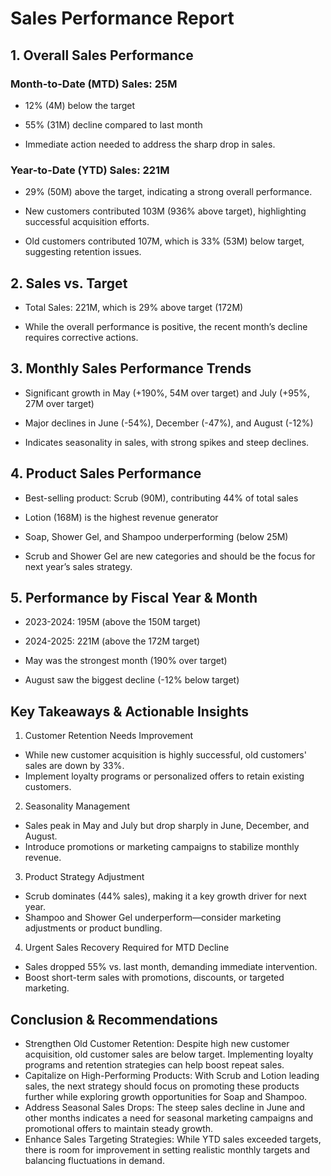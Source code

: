 # Sales Performance Report
## 1. Overall Sales Performance
### Month-to-Date (MTD) Sales: 25M

- 12% (4M) below the target

- 55% (31M) decline compared to last month

- Immediate action needed to address the sharp drop in sales.

### Year-to-Date (YTD) Sales: 221M

- 29% (50M) above the target, indicating a strong overall performance.

- New customers contributed 103M (936% above target), highlighting successful acquisition efforts.

- Old customers contributed 107M, which is 33% (53M) below target, suggesting retention issues.

## 2. Sales vs. Target
- Total Sales: 221M, which is 29% above target (172M)

- While the overall performance is positive, the recent month’s decline requires corrective actions.

## 3. Monthly Sales Performance Trends
- Significant growth in May (+190%, 54M over target) and July (+95%, 27M over target)

- Major declines in June (-54%), December (-47%), and August (-12%)

- Indicates seasonality in sales, with strong spikes and steep declines.

## 4. Product Sales Performance
- Best-selling product: Scrub (90M), contributing 44% of total sales

- Lotion (168M) is the highest revenue generator

- Soap, Shower Gel, and Shampoo underperforming (below 25M)

- Scrub and Shower Gel are new categories and should be the focus for next year’s sales strategy.

## 5. Performance by Fiscal Year & Month
- 2023-2024: 195M (above the 150M target)

- 2024-2025: 221M (above the 172M target)

- May was the strongest month (190% over target)

- August saw the biggest decline (-12% below target)

## Key Takeaways & Actionable Insights
1. Customer Retention Needs Improvement

- While new customer acquisition is highly successful, old customers' sales are down by 33%.
- Implement loyalty programs or personalized offers to retain existing customers.

2. Seasonality Management

- Sales peak in May and July but drop sharply in June, December, and August.
- Introduce promotions or marketing campaigns to stabilize monthly revenue.

3. Product Strategy Adjustment

- Scrub dominates (44% sales), making it a key growth driver for next year.
- Shampoo and Shower Gel underperform—consider marketing adjustments or product bundling.

4. Urgent Sales Recovery Required for MTD Decline

- Sales dropped 55% vs. last month, demanding immediate intervention.
- Boost short-term sales with promotions, discounts, or targeted marketing.

## Conclusion & Recommendations
- Strengthen Old Customer Retention: Despite high new customer acquisition, old customer sales are below target. Implementing loyalty programs and retention strategies can help boost repeat sales.
- Capitalize on High-Performing Products: With Scrub and Lotion leading sales, the next strategy should focus on promoting these products further while exploring growth opportunities for Soap and Shampoo.
- Address Seasonal Sales Drops: The steep sales decline in June and other months indicates a need for seasonal marketing campaigns and promotional offers to maintain steady growth.
- Enhance Sales Targeting Strategies: While YTD sales exceeded targets, there is room for improvement in setting realistic monthly targets and balancing fluctuations in demand.
